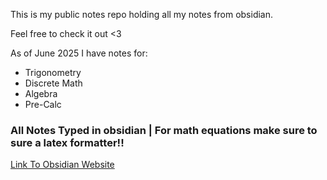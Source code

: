 This is my public notes repo holding all my notes from obsidian.

Feel free to check it out <3

As of June 2025 I have notes for:
- Trigonometry
- Discrete Math
- Algebra
- Pre-Calc

### All Notes Typed in obsidian | For math equations make sure to sure a latex formatter!!

[Link To Obsidian Website](https://obsidian.md/)
